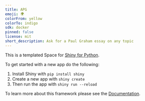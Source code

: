 ```yaml
---
title: APG
emoji: 🌍
colorFrom: yellow
colorTo: indigo
sdk: docker
pinned: false
license: mit
short_description: Ask for a Paul Graham essay on any topic
---
```


This is a templated Space for [Shiny for Python](https://shiny.rstudio.com/py/). 


To get started with a new app do the following:

1) Install Shiny with `pip install shiny`
2) Create a new app with `shiny create`
3) Then run the app with `shiny run --reload`

To learn more about this framework please see the [Documentation](https://shiny.rstudio.com/py/docs/overview.html).
